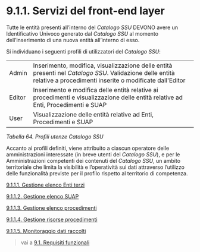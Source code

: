 # 9.1.1. Servizi del front-end layer

Tutte le entità presenti all’interno del *Catalogo SSU* DEVONO avere un Identificativo Univoco generato dal *Catalogo SSU* al momento dell’inserimento di una nuova entità all’interno di esso.

Si individuano i seguenti profili di utilizzatori del *Catalogo SSU*:


|  | |
|---|---|
|  Admin | Inserimento, modifica, visualizzazione delle entità presenti nel *Catalogo SSU*. Validazione delle entità relative a procedimenti inserite o modificate dall'Editor |
|  Editor | Inserimento e modifica delle entità relative ai procedimenti e visualizzazione delle entità relative ad Enti, Procedimenti e SUAP |
|  User | Visualizzazione delle entità relative ad Enti, Procedimenti e SUAP |

*Tabella 64. Profili utenze Catalogo SSU*

Accanto ai profili definiti, viene attribuito a ciascun operatore delle amministrazioni interessate (in breve utenti del *Catalogo SSU*), e per le Amministrazioni competenti dei contenuti del *Catalogo SSU*, un ambito territoriale che limita la visibilità e l’operatività sui dati attraverso l’utilizzo delle funzionalità previste per il profilo rispetto al territorio di competenza.

[9.1.1.1. Gestione elenco Enti terzi](09_01_01_01.md)

[9.1.1.2. Gestione elenco SUAP](09_01_01_02.md)

[9.1.1.3. Gestione elenco procedimenti](09_01_01_03.md)

[9.1.1.4. Gestione risorse procedimenti](09_01_01_04.md)

[9.1.1.5. Monitoraggio dati raccolti](09_01_01_05.md)

> vai a [ 9.1. Requisiti funzionali](../09_01.md)



